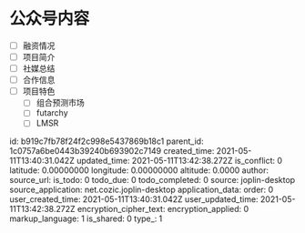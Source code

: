 # 公众号内容

- [ ] 融资情况
- [ ] 项目简介
- [ ] 社媒总结
- [ ] 合作信息
- [ ] 项目特色
  - [ ] 组合预测市场
  - [ ] futarchy
  - [ ] LMSR

id: b919c7fb78f24f2c998e5437869b18c1
parent_id: 1c0757a6be0443b39240b693902c7149
created_time: 2021-05-11T13:40:31.042Z
updated_time: 2021-05-11T13:42:38.272Z
is_conflict: 0
latitude: 0.00000000
longitude: 0.00000000
altitude: 0.0000
author: 
source_url: 
is_todo: 0
todo_due: 0
todo_completed: 0
source: joplin-desktop
source_application: net.cozic.joplin-desktop
application_data: 
order: 0
user_created_time: 2021-05-11T13:40:31.042Z
user_updated_time: 2021-05-11T13:42:38.272Z
encryption_cipher_text: 
encryption_applied: 0
markup_language: 1
is_shared: 0
type_: 1